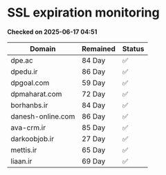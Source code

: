 # SSL expiration monitoring

**Checked on 2025-06-17 04:51**

| Domain | Remained | Status       |
|--------|----------|--------------|
| dpe.ac     | 84 Day   | ✅ |
| dpedu.ir     | 86 Day   | ✅ |
| dpgoal.com     | 59 Day   | ✅ |
| dpmaharat.com     | 72 Day   | ✅ |
| borhanbs.ir     | 84 Day   | ✅ |
| danesh-online.com     | 86 Day   | ✅ |
| ava-crm.ir     | 85 Day   | ✅ |
| darkoobjob.ir     | 27 Day   | ✅ |
| mettis.ir     | 65 Day   | ✅ |
| liaan.ir     | 69 Day   | ✅ |
